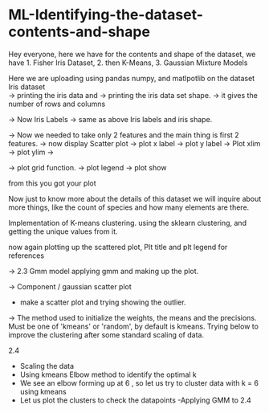 # ML-Identifying-the-dataset-contents-and-shape
Hey everyone, here we have for the contents and shape of the dataset, we have 1. Fisher Iris Dataset, 2. then K-Means, 3. Gaussian Mixture Models

Here we are uploading using pandas numpy, and matlpotlib on the dataset Iris dataset  
-> printing the iris data and 
-> printing the iris data set shape. 
-> it gives the number of rows and columns

-> Now Iris Labels 
-> same as above Iris labels and iris shape.

-> Now we needed to take only 2 features and the main thing is first 2 features.
-> now display Scatter plot
-> plot x label 
-> plot y label
-> Plot xlim 
-> plot ylim
->  

-> plot grid function.
-> plot legend 
-> plot show

from this you got your plot 

Now just to know more about the details of this dataset we will inquire about more things, like the count of species and how many elements are there.

Implementation of K-means clustering.
using the sklearn clustering, and getting the unique values from it.

now again plotting up the scattered plot, Plt title and plt legend for references

-> 2.3 
Gmm model
 applying gmm and making up the plot.

-> Component / gaussian scatter plot
- make a scatter plot and trying showing the outlier.

-> The method used to initialize the weights, the means and the precisions. Must be one of 'kmeans' or 'random', by default is kmeans. Trying below to improve the clustering after some standard scaling of data.

2.4
- Scaling the data
- Using kmeans Elbow method to identify the optimal k
- We see an elbow forming up at 6 , so let us try to cluster data with k = 6 using kmeans
- Let us plot the clusters to check the datapoints
-Applying GMM to 2.4
